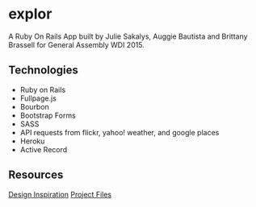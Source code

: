 <h1>explor</h1>

<p>A Ruby On Rails App built by Julie Sakalys, Auggie Bautista and Brittany Brassell for General Assembly WDI 2015. </p>

<h2>Technologies</h2> <ul> <li>Ruby on Rails</li> <li>Fullpage.js</li> <li>Bourbon</li> <li>Bootstrap Forms</li> <li>SASS</li> <li>API requests from flickr, yahoo! weather, and google places</li> <li>Heroku</li> <li>Active Record</li> </ul>

<h2>Resources</h2>
<a href="https://dribbble.com/shots/1081917-WhereTO-App/attachments/134531">Design Inspiration</a>
<a href="https://www.dropbox.com/sh/asqclynmtk9n0b8/AADM0JSMxNl5bCkAyXAsXMrga?dl=0">Project Files</a>
